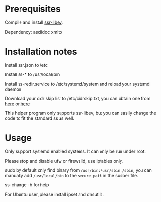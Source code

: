 Prerequisites
==

Compile and install [ssr-libev](https://github.com/shadowsocksr-backup/shadowsocksr-libev).

Dependency: asciidoc xmlto

Installation notes
==

Install ssr.json to /etc

Install ss-\* to /usr/local/bin

Install ss-redir.service to /etc/systemd/system and reload your systemd daemon

Download your cidr skip list to /etc/cidrskip.txt, you can obtain one from
[here](https://www.countryipblocks.net/country_selection.php) or
[here](http://www.ipdeny.com/ipblocks/)

This helper program only supports ssr-libev, but you can easily change the code
to fit the standard ss as well.

Usage
==

Only support systemd enabled systems. It can only be run under root.

Please stop and disable ufw or firewalld, use iptables only.

sudo by default only find binary from `/usr/bin:/usr/sbin:/sbin`, you can
manually add `/usr/local/bin` to the `secure_path` in the sudoer file.

ss-change -h for help

For Ubuntu user, please install ipset and dnsutils.
